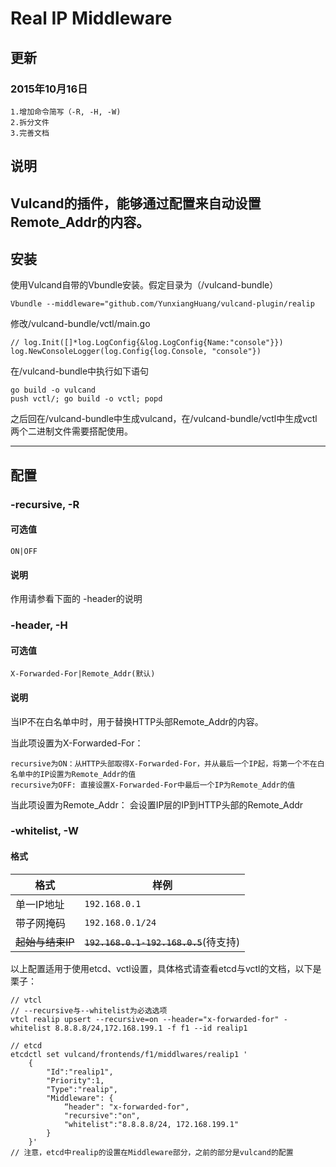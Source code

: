 # Real IP Middleware

## 更新
### 2015年10月16日
	1.增加命令简写（-R, -H, -W)
	2.拆分文件
	3.完善文档

## 说明
Vulcand的插件，能够通过配置来自动设置Remote_Addr的内容。
---

## 安装
使用Vulcand自带的Vbundle安装。假定目录为（/vulcand-bundle）
```
Vbundle --middleware="github.com/YunxiangHuang/vulcand-plugin/realip
```
修改/vulcand-bundle/vctl/main.go
```
// log.Init([]*log.LogConfig{&log.LogConfig{Name:"console"}})
log.NewConsoleLogger(log.Config{log.Console, "console"})
```
在/vulcand-bundle中执行如下语句
```
go build -o vulcand
push vctl/; go build -o vctl; popd
```
之后回在/vulcand-bundle中生成vulcand，在/vulcand-bundle/vctl中生成vctl
两个二进制文件需要搭配使用。

---

## 配置

### -recursive, -R
#### 可选值
`ON|OFF`
#### 说明
作用请参看下面的 -header的说明

### -header, -H
#### 可选值
`X-Forwarded-For|Remote_Addr(默认)`
#### 说明
当IP不在白名单中时，用于替换HTTP头部Remote_Addr的内容。

当此项设置为X-Forwarded-For：

	recursive为ON：从HTTP头部取得X-Forwarded-For，并从最后一个IP起，将第一个不在白名单中的IP设置为Remote_Addr的值
	recursive为OFF: 直接设置X-Forwarded-For中最后一个IP为Remote_Addr的值
当此项设置为Remote_Addr：
	会设置IP层的IP到HTTP头部的Remote_Addr

### -whitelist, -W
#### 格式
|格式|样例|
|---|---|
|单一IP地址|`192.168.0.1`|
|带子网掩码|`192.168.0.1/24`|
|~~起始与结束IP~~|~~`192.168.0.1-192.168.0.5`~~(待支持)|

以上配置适用于使用etcd、vctl设置，具体格式请查看etcd与vctl的文档，以下是栗子：
```
// vtcl
// --recursive与--whitelist为必选选项
vtcl realip upsert --recursive=on --header="x-forwarded-for" -whitelist 8.8.8.8/24,172.168.199.1 -f f1 --id realip1

// etcd
etcdctl set vulcand/frontends/f1/middlwares/realip1 '
	{
		"Id":"realip1",
		"Priority":1,
		"Type":"realip",
		"Middleware": {
			“header": "x-forwarded-for",
			"recursive":"on",
			"whitelist":"8.8.8.8/24, 172.168.199.1"
		}
	}'
// 注意，etcd中realip的设置在Middleware部分，之前的部分是vulcand的配置
```